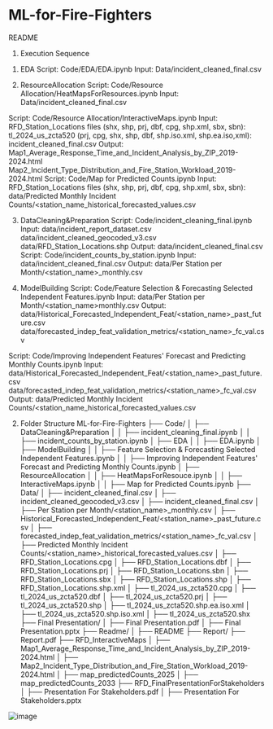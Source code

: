 # ML-for-Fire-Fighters
README


1. Execution Sequence
1)	EDA
Script: 
Code/EDA/EDA.ipynb
Input: 
Data/incident_cleaned_final.csv

2)	ResourceAllocation
Script: 
Code/Resource Allocation/HeatMapsForResources.ipynb
Input:
Data/incident_cleaned_final.csv

Script: 
Code/Resource Allocation/InteractiveMaps.ipynb
Input:
RFD_Station_Locations files (shx, shp, prj, dbf, cpg, shp.xml, sbx, sbn): 
tl_2024_us_zcta520 (prj, cpg, shx, shp, dbf, shp.iso.xml, shp.ea.iso,xml): 
incident_cleaned_final.csv 
Output:
Map1_Average_Response_Time_and_Incident_Analysis_by_ZIP_2019-2024.html
Map2_Incident_Type_Distribution_and_Fire_Station_Workload_2019-2024.html
Script: 
Code/Map for Predicted Counts.ipynb
Input:
RFD_Station_Locations files (shx, shp, prj, dbf, cpg, shp.xml, sbx, sbn): 
data/Predicted Monthly Incident Counts/<station_name_historical_forecasted_values.csv 

3)	DataCleaning&Preparation
 Script: Code/incident_cleaning_final.ipynb
 Input: 
data/incident_report_dataset.csv
data/incident_cleaned_geocoded_v3.csv
data/RFD_Station_Locations.shp
 Output: data/incident_cleaned_final.csv
Script: Code/incident_counts_by_station.ipynb
Input: data/incident_cleaned_final.csv
Output: data/Per Station per Month/<station_name>_monthly.csv


4)	ModelBuilding
 Script: Code/Feature Selection & Forecasting Selected Independent Features.ipynb
 Input: data/Per Station per Month/<station_name>monthly.csv
 Output: data/Historical_Forecasted_Independent_Feat/<station_name>_past_future.csv
data/forecasted_indep_feat_validation_metrics/<station_name>_fc_val.csv

Script: Code/Improving Independent Features' Forecast and Predicting Monthly Counts.ipynb
Input:
data/Historical_Forecasted_Independent_Feat/<station_name>_past_future.csv
data/forecasted_indep_feat_validation_metrics/<station_name>_fc_val.csv
Output: data/Predicted Monthly Incident Counts/<station_name_historical_forecasted_values.csv



2. Folder Structure
ML-for-Fire-Fighters
 ├── Code/
 │ ├── DataCleaning&Preparation
 │ │ ├── incident_cleaning_final.ipynb
 │ │ ├── incident_counts_by_station.ipynb
 │ ├── EDA
 │ │ ├── EDA.ipynb
 │ ├── ModelBuilding
 │ │ ├── Feature Selection & Forecasting Selected Independent Features.ipynb 
 │ │ ├── Improving Independent Features' Forecast and Predicting Monthly Counts.ipynb 
 │ ├── ResourceAllocation
 │ │ ├── HeatMapsForResouce.ipynb
 │ │ ├── InteractiveMaps.ipynb
 │ │ ├── Map for Predicted Counts.ipynb
 ├── Data/
 │ ├── incident_cleaned_final.csv 
 │ ├── incident_cleaned_geocoded_v3.csv 
 │ ├── incident_cleaned_final.csv 
 │ ├── Per Station per Month/<station_name>_monthly.csv
 │ ├── Historical_Forecasted_Independent_Feat/<station_name>_past_future.csv
 │ ├── forecasted_indep_feat_validation_metrics/<station_name>_fc_val.csv 
 │ ├── Predicted Monthly Incident Counts/<station_name>_historical_forecasted_values.csv
 │ ├── RFD_Station_Locations.cpg
 │ ├── RFD_Station_Locations.dbf
 │ ├── RFD_Station_Locations.prj
 │ ├── RFD_Station_Locations.sbn
 │ ├── RFD_Station_Locations.sbx
 │ ├── RFD_Station_Locations.shp
 │ ├── RFD_Station_Locations.shp.xml
 │ ├── tl_2024_us_zcta520.cpg
 │ ├── tl_2024_us_zcta520.dbf
 │ ├── tl_2024_us_zcta520.prj
 │ ├── tl_2024_us_zcta520.shp
 │ ├── tl_2024_us_zcta520.shp.ea.iso.xml
 │ ├── tl_2024_us_zcta520.shp.iso.xml
 │ ├── tl_2024_us_zcta520.shx
 ├── Final Presentation/
 │ ├── Final Presentation.pdf
 │ ├── Final Presentation.pptx
 ├── Readme/
 │ ├── README
 ├── Report/
 ├── Report.pdf
 ├── RFD_InteractiveMaps
 │ ├── Map1_Average_Response_Time_and_Incident_Analysis_by_ZIP_2019-2024.html
 │ ├── Map2_Incident_Type_Distribution_and_Fire_Station_Workload_2019-2024.html
 │ ├── map_predictedCounts_2025
 │ ├── map_predictedCounts_2033
 ├── RFD_FinalPresentationForStakeholders
 │ ├── Presentation For Stakeholders.pdf
 │ ├── Presentation For Stakeholders.pptx

![image](https://github.com/user-attachments/assets/2f16bbbb-452d-4580-a7c2-d9d7e94d552e)
